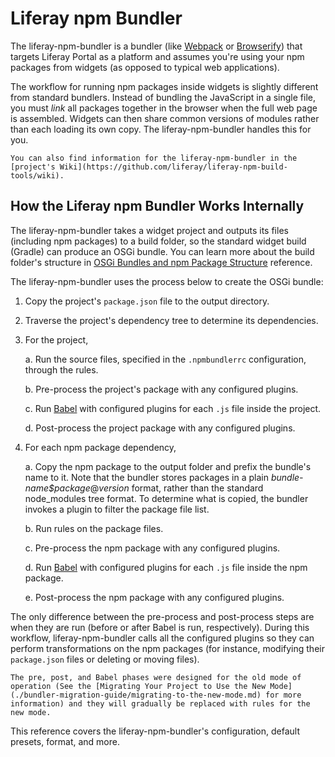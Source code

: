 # Liferay npm Bundler

The liferay-npm-bundler is a bundler (like [Webpack](https://webpack.github.io/) or [Browserify](http://browserify.org/)) that targets Liferay Portal as a platform and assumes you're using your npm packages from widgets (as opposed to typical web applications).

The workflow for running npm packages inside widgets is slightly different from standard bundlers. Instead of bundling the JavaScript in a single file, you must *link* all packages together in the browser when the full web page is assembled. Widgets can then share common versions of modules rather than each loading its own copy. The liferay-npm-bundler handles this for you.

```{note}
You can also find information for the liferay-npm-bundler in the [project's Wiki](https://github.com/liferay/liferay-npm-build-tools/wiki).
```

## How the Liferay npm Bundler Works Internally

The liferay-npm-bundler takes a widget project and outputs its files (including npm packages) to a build folder, so the standard widget build (Gradle) can produce an OSGi bundle. You can learn more about the build folder's structure in [OSGi Bundles and npm Package Structure](./the-structure-of-osgi-bundles-containing-npm-packages.md) reference.

The liferay-npm-bundler uses the process below to create the OSGi bundle:

1. Copy the project's `package.json` file to the output directory.
1. Traverse the project's dependency tree to determine its dependencies.
1. For the project,

    a. Run the source files, specified in the `.npmbundlerrc` configuration, through the rules.

    b. Pre-process the project's package with any configured plugins.

    c. Run [Babel](https://babeljs.io/) with configured plugins for each `.js` file inside the project.

    d. Post-process the project package with any configured plugins.

1. For each npm package dependency,

    a. Copy the npm package to the output folder and prefix the bundle's name to it. Note that the bundler stores packages in a plain *bundle-name$package*@*version* format, rather than the standard node_modules tree format. To determine what is copied, the bundler invokes a plugin to filter the package file list.

    b. Run rules on the package files.

    c. Pre-process the npm package with any configured plugins.

    d. Run [Babel](https://babeljs.io/) with configured plugins for each `.js` file inside the npm package.

    e. Post-process the npm package with any configured plugins.

The only difference between the pre-process and post-process steps are when they are run (before or after Babel is run, respectively). During this workflow, liferay-npm-bundler calls all the configured plugins so they can perform transformations on the npm packages (for instance, modifying their `package.json` files or deleting or moving files).

```{note}
The pre, post, and Babel phases were designed for the old mode of operation (See the [Migrating Your Project to Use the New Mode](./bundler-migration-guide/migrating-to-the-new-mode.md) for more information) and they will gradually be replaced with rules for the new mode.
```

This reference covers the liferay-npm-bundler's configuration, default presets, format, and more.
